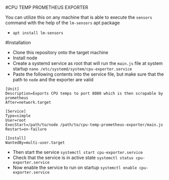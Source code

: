 #CPU TEMP PROMETHEUS EXPORTER

You can utilize this on any machine that is able to execute the `sensors` command with the help of the `lm-sensors` apt package

- `apt install lm-sensors`

#Installation

- Clone this repository onto the target machine
- Install node
- Create a systemd service as root that will run the `main.js` file at system startup `nano /etc/systemd/system/cpu-exporter.service`
- Paste the following contents into the service file, but make sure that the path to `node` and the exporter are valid

```
[Unit]
Description=Exports CPU temps to port 8080 which is then scrapable by prometheus
After=network.target

[Service]
Type=simple
User=root
ExecStart=/path/to/node /path/to/cpu-temp-prometheus-exporter/main.js
Restart=on-failure

[Install]
WantedBy=multi-user.target
```

- Then start the service `systemctl start cpu-exporter.service`
- Check that the service is in active state `systemctl status cpu-exporter.service`
- Now enable the service to run on startup `systemctl enable cpu-exporter.service`
